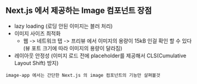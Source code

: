 ## Next.js 에서 제공하는 Image 컴포넌트 장점
- lazy loading (로딩 안된 이미지는 블러 처리)
- 이미지 사이즈 최적화
  - 웹 -> 네트워크 탭 -> 프리뷰 에서 이미지의 용량이 15kB 인걸 확인 할 수 있다(뷰 포트 크기에 따라 이미지의 용량이 달라짐)
- 레이아웃 안정성 (이미지 로드 전에 placeholder를 제공해서 CLS(Cumulative Layout Shift) 방지)

```
image-app 에서는 간단한 Next.js 의 image 컴포넌트의 기능만 살펴볼것
```
